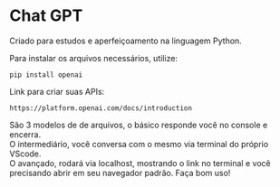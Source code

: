 # Chat GPT

Criado para estudos e aperfeiçoamento na linguagem Python.

Para instalar os arquivos necessários, utilize:

`pip install openai`

Link para criar suas APIs: 

`https://platform.openai.com/docs/introduction`

São 3 modelos de de arquivos, o básico responde você no console e encerra. </br>
O intermediário, você conversa com o mesmo via terminal do próprio VScode. </br>
O avançado, rodará via localhost, mostrando o link no terminal e você precisando abrir em seu navegador padrão. Faça bom uso!

<!-- 
Luiz Gustavo Zanoni
27/03/2023
21:24 
-->
